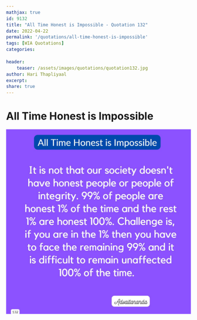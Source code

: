 ```yaml
---
mathjax: true
id: 9132
title: "All Time Honest is Impossible - Quotation 132"
date: 2022-04-22
permalink: '/quotations/all-time-honest-is-impossible'
tags: [WIA Quotations] 
categories: 

header:
    teaser: /assets/images/quotations/quotation132.jpg
author: Hari Thapliyaal 
excerpt:
share: true 
---
```


# All Time Honest is Impossible

![All Time Honest is Impossible](/assets/images/quotations/quotation132.jpg)
